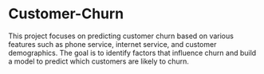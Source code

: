 # Customer-Churn
This project focuses on predicting customer churn based on various features such as phone service, internet service, and customer demographics. The goal is to identify factors that influence churn and build a model to predict which customers are likely to churn.
